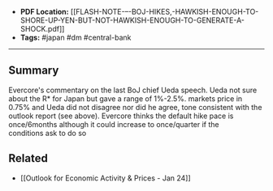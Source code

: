 
- **PDF Location:** [[FLASH-NOTE-–-BOJ-HIKES,-HAWKISH-ENOUGH-TO-SHORE-UP-YEN-BUT-NOT-HAWKISH-ENOUGH-TO-GENERATE-A-SHOCK.pdf]]
- **Tags:** #japan #dm #central-bank 

---
## Summary

Evercore's commentary on the last BoJ chief Ueda speech. Ueda not sure about the R* for Japan but gave a range of 1%-2.5%. markets price in 0.75% and Ueda did not disagree nor did he agree, tone consistent with the outlook report (see above). Evercore thinks the default hike pace is once/6months although it could increase to once/quarter if the conditions ask to do so
## Related
- [[Outlook for Economic Activity & Prices - Jan 24]] 


